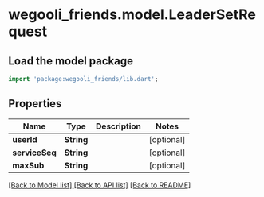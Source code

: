 # wegooli_friends.model.LeaderSetRequest

## Load the model package

```dart
import 'package:wegooli_friends/lib.dart';
```

## Properties

| Name           | Type       | Description | Notes      |
| -------------- | ---------- | ----------- | ---------- |
| **userId**     | **String** |             | [optional] |
| **serviceSeq** | **String** |             | [optional] |
| **maxSub**     | **String** |             | [optional] |

[[Back to Model list]](../README.md#documentation-for-models)
[[Back to API list]](../README.md#documentation-for-api-endpoints)
[[Back to README]](../README.md)
